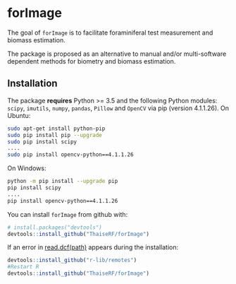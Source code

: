 
<!-- README.md is generated from README.Rmd. Please edit that file -->

# forImage

The goal of `forImage` is to facilitate foraminiferal test measurement
and biomass estimation.

The package is proposed as an alternative to manual and/or
multi-software dependent methods for biometry and biomass estimation.

## Installation

The package **requires** Python \>= 3.5 and the following Python
modules: `scipy`, `imutils`, `numpy`, `pandas`, `Pillow` and `OpenCV`
via pip (version 4.1.1.26). On Ubuntu:

``` bash
sudo apt-get install python-pip
sudo pip install pip --upgrade
sudo pip install scipy
....
sudo pip install opencv-python==4.1.1.26
```

On Windows:

``` bash
python -m pip install --upgrade pip
pip install scipy
....
pip install opencv-python==4.1.1.26
```

You can install `forImage` from github with:

``` r
# install.packages("devtools")
devtools::install_github("ThaiseRF/forImage")
```

If an error in
[read.dcf(path)](https://github.com/r-lib/devtools/issues/1978#issuecomment-460685615)
appears during the installation:

``` r
devtools::install_github("r-lib/remotes")
#Restart R
devtools::install_github("ThaiseRF/forImage")
```
